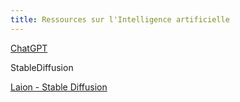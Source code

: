 ```yaml
---
title: Ressources sur l'Intelligence artificielle
---
```

<a href="https://openai.com/blog/chatgpt">ChatGPT</a>

<a herf="https://stablediffusion.fr/webui"> StableDiffusion</a>

<a href="https://laion-aesthetic.datasette.io/laion-aesthetic-6pls/images">Laion - Stable Diffusion </a>